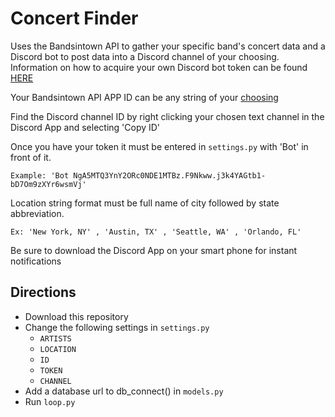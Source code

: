 # Concert Finder

Uses the Bandsintown API to gather your specific band's concert data and a Discord bot to post data
into a Discord channel of your choosing.                              
Information on how to acquire your own Discord bot token can be found [HERE](https://discordapp.com/developers/docs/intro)

Your Bandsintown API APP ID can be any string of your [choosing](http://www.bandsintown.com/api/authentication)

Find the Discord channel ID by right clicking your chosen text channel in the Discord App and selecting 'Copy ID'

Once you have your token it must be entered in `settings.py` with 'Bot' in front of it.
```
Example: 'Bot NgA5MTQ3YnY2ORc0NDE1MTBz.F9Nkww.j3k4YAGtb1-bD7Om9zXYr6wsmVj'
```
Location string format must be full name of city followed by state abbreviation.
```
Ex: 'New York, NY' , 'Austin, TX' , 'Seattle, WA' , 'Orlando, FL'
```

Be sure to download the Discord App on your smart phone for instant notifications

## Directions
 - Download this repository
 - Change the following settings in `settings.py`
    - `ARTISTS`
    - `LOCATION`
    - `ID`
    - `TOKEN`
    - `CHANNEL`
 - Add a database url to db_connect() in `models.py`
 - Run `loop.py`
